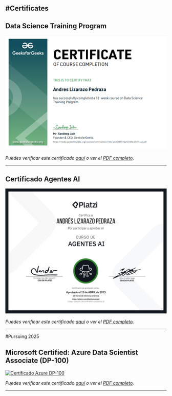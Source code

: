 #Certificates
---
## Data Science Training Program

[![Data Science Trainign Program](./img/DSTP.png)](./docs/certificadoDSTP.pdf)

*Puedes verificar este certificado [aquí](ENLACE_DE_VERIFICACION_OTRO) o ver el [PDF completo](./docs/certificadoDSTP.pdf).*

---

## Certificado Agentes AI

[![Certificado Agentes AI](./img/AgentesAI.png)](./docs/certificadoAgentesAI.pdf)

*Puedes verificar este certificado [aquí](ENLACE_DE_VERIFICACION_GOOGLE) o ver el [PDF completo](./docs/certificadoAgentesAI.pdf).*

---
#Pursuing 2025
## Microsoft Certified: Azure Data Scientist Associate (DP-100)

[![Certificado Azure DP-100](./img/DP100.jpg)](./docs/certificadoDP100.pdf)

*Puedes verificar este certificado [aquí](ENLACE_DE_VERIFICACION_MICROSOFT) o ver el [PDF completo](./docs/certificadoAML_DP100.pdf).*

---

<!-- Repite la estructura anterior para cada certificado adicional -->
